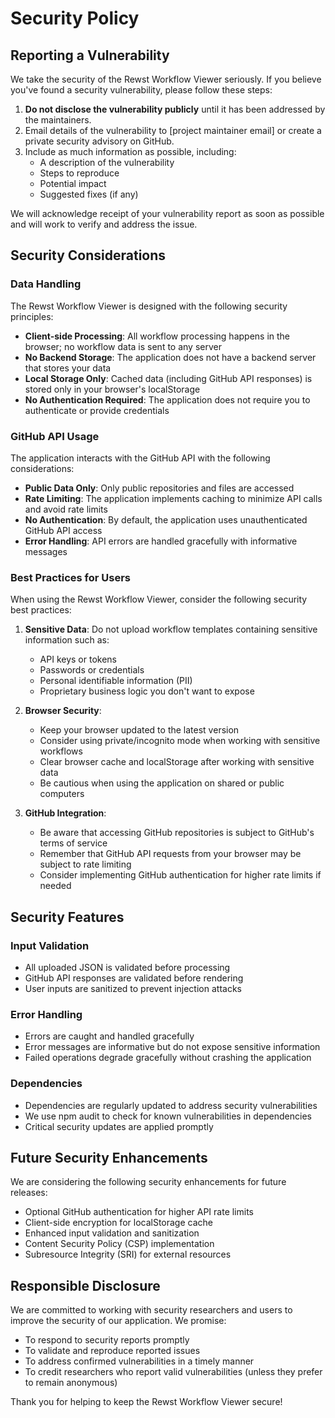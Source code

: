 # Security Policy

## Reporting a Vulnerability

We take the security of the Rewst Workflow Viewer seriously. If you believe you've found a security vulnerability, please follow these steps:

1. **Do not disclose the vulnerability publicly** until it has been addressed by the maintainers.
2. Email details of the vulnerability to [project maintainer email] or create a private security advisory on GitHub.
3. Include as much information as possible, including:
   - A description of the vulnerability
   - Steps to reproduce
   - Potential impact
   - Suggested fixes (if any)

We will acknowledge receipt of your vulnerability report as soon as possible and will work to verify and address the issue.

## Security Considerations

### Data Handling

The Rewst Workflow Viewer is designed with the following security principles:

- **Client-side Processing**: All workflow processing happens in the browser; no workflow data is sent to any server
- **No Backend Storage**: The application does not have a backend server that stores your data
- **Local Storage Only**: Cached data (including GitHub API responses) is stored only in your browser's localStorage
- **No Authentication Required**: The application does not require you to authenticate or provide credentials

### GitHub API Usage

The application interacts with the GitHub API with the following considerations:

- **Public Data Only**: Only public repositories and files are accessed
- **Rate Limiting**: The application implements caching to minimize API calls and avoid rate limits
- **No Authentication**: By default, the application uses unauthenticated GitHub API access
- **Error Handling**: API errors are handled gracefully with informative messages

### Best Practices for Users

When using the Rewst Workflow Viewer, consider the following security best practices:

1. **Sensitive Data**: Do not upload workflow templates containing sensitive information such as:

   - API keys or tokens
   - Passwords or credentials
   - Personal identifiable information (PII)
   - Proprietary business logic you don't want to expose

2. **Browser Security**:

   - Keep your browser updated to the latest version
   - Consider using private/incognito mode when working with sensitive workflows
   - Clear browser cache and localStorage after working with sensitive data
   - Be cautious when using the application on shared or public computers

3. **GitHub Integration**:
   - Be aware that accessing GitHub repositories is subject to GitHub's terms of service
   - Remember that GitHub API requests from your browser may be subject to rate limiting
   - Consider implementing GitHub authentication for higher rate limits if needed

## Security Features

### Input Validation

- All uploaded JSON is validated before processing
- GitHub API responses are validated before rendering
- User inputs are sanitized to prevent injection attacks

### Error Handling

- Errors are caught and handled gracefully
- Error messages are informative but do not expose sensitive information
- Failed operations degrade gracefully without crashing the application

### Dependencies

- Dependencies are regularly updated to address security vulnerabilities
- We use npm audit to check for known vulnerabilities in dependencies
- Critical security updates are applied promptly

## Future Security Enhancements

We are considering the following security enhancements for future releases:

- Optional GitHub authentication for higher API rate limits
- Client-side encryption for localStorage cache
- Enhanced input validation and sanitization
- Content Security Policy (CSP) implementation
- Subresource Integrity (SRI) for external resources

## Responsible Disclosure

We are committed to working with security researchers and users to improve the security of our application. We promise:

- To respond to security reports promptly
- To validate and reproduce reported issues
- To address confirmed vulnerabilities in a timely manner
- To credit researchers who report valid vulnerabilities (unless they prefer to remain anonymous)

Thank you for helping to keep the Rewst Workflow Viewer secure!
